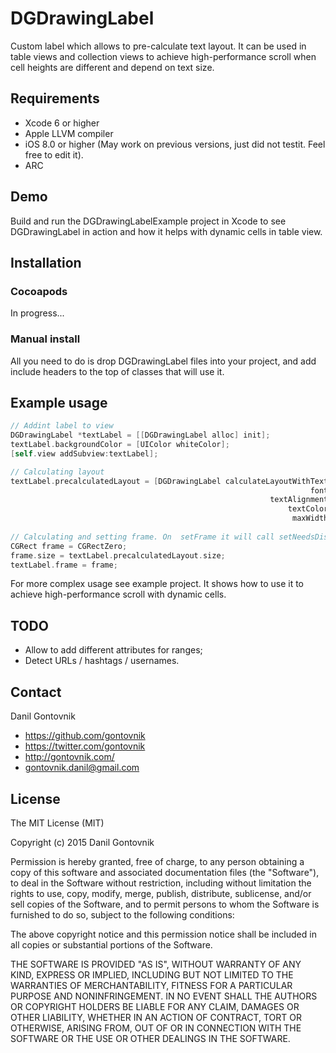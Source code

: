 # DGDrawingLabel
Custom label which allows to pre-calculate text layout. It can be used in table views and collection views to achieve high-performance scroll when cell heights are different and depend on text size.

## Requirements
* Xcode 6 or higher
* Apple LLVM compiler
* iOS 8.0 or higher (May work on previous versions, just did not testit. Feel free to edit it).
* ARC

## Demo

Build and run the DGDrawingLabelExample project in Xcode to see DGDrawingLabel in action and how it helps with dynamic cells in table view.

## Installation

### Cocoapods

In progress...

### Manual install

All you need to do is drop DGDrawingLabel files into your project, and add include headers to the top of classes that will use it.

## Example usage

``` objective-c
// Addint label to view
DGDrawingLabel *textLabel = [[DGDrawingLabel alloc] init];
textLabel.backgroundColor = [UIColor whiteColor];
[self.view addSubview:textLabel];

// Calculating layout
textLabel.precalculatedLayout = [DGDrawingLabel calculateLayoutWithText:@"text goes here"
                                                                   font:[UIFont systemFontOfSize:16.0f]
                                                          textAlignment:NSTextAlignmentCenter
                                                              textColor:[UIColor grayColor]
                                                               maxWidth:self.view.bounds.size.width];
                                                               
// Calculating and setting frame. On  setFrame it will call setNeedsDisplay and will draw text using precalculated layout.
CGRect frame = CGRectZero;
frame.size = textLabel.precalculatedLayout.size;
textLabel.frame = frame;
```

For more complex usage see example project. It shows how to use it to achieve high-performance scroll with dynamic cells.

## TODO

* Allow to add different attributes for ranges;
* Detect URLs / hashtags / usernames.

## Contact

Danil Gontovnik

- https://github.com/gontovnik
- https://twitter.com/gontovnik
- http://gontovnik.com/
- gontovnik.danil@gmail.com

## License

The MIT License (MIT)

Copyright (c) 2015 Danil Gontovnik

Permission is hereby granted, free of charge, to any person obtaining a copy
of this software and associated documentation files (the "Software"), to deal
in the Software without restriction, including without limitation the rights
to use, copy, modify, merge, publish, distribute, sublicense, and/or sell
copies of the Software, and to permit persons to whom the Software is
furnished to do so, subject to the following conditions:

The above copyright notice and this permission notice shall be included in all
copies or substantial portions of the Software.

THE SOFTWARE IS PROVIDED "AS IS", WITHOUT WARRANTY OF ANY KIND, EXPRESS OR
IMPLIED, INCLUDING BUT NOT LIMITED TO THE WARRANTIES OF MERCHANTABILITY,
FITNESS FOR A PARTICULAR PURPOSE AND NONINFRINGEMENT. IN NO EVENT SHALL THE
AUTHORS OR COPYRIGHT HOLDERS BE LIABLE FOR ANY CLAIM, DAMAGES OR OTHER
LIABILITY, WHETHER IN AN ACTION OF CONTRACT, TORT OR OTHERWISE, ARISING FROM,
OUT OF OR IN CONNECTION WITH THE SOFTWARE OR THE USE OR OTHER DEALINGS IN THE
SOFTWARE.
